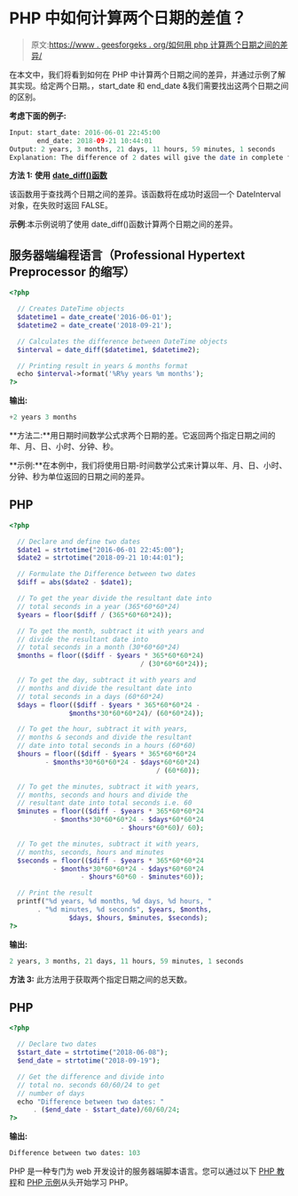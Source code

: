# PHP 中如何计算两个日期的差值？

> 原文:[https://www . geesforgeks . org/如何用 php 计算两个日期之间的差异/](https://www.geeksforgeeks.org/how-to-calculate-the-difference-between-two-dates-in-php/)

在本文中，我们将看到如何在 PHP 中计算两个日期之间的差异，并通过示例了解其实现。给定两个日期。，start_date 和 end_date &我们需要找出这两个日期之间的区别。

**考虑下面的例子:**

```php
Input: start_date: 2016-06-01 22:45:00 
       end_date: 2018-09-21 10:44:01
Output: 2 years, 3 months, 21 days, 11 hours, 59 minutes, 1 seconds
Explanation: The difference of 2 dates will give the date in complete format.
```

**方法 1:** **使用** [**date_diff()函数**](https://www.geeksforgeeks.org/php-date_diff-function/)

该函数用于查找两个日期之间的差异。该函数将在成功时返回一个 DateInterval 对象，在失败时返回 FALSE。

**示例**:本示例说明了使用 date_diff()函数计算两个日期之间的差异。

## 服务器端编程语言（Professional Hypertext Preprocessor 的缩写）

```php
<?php

  // Creates DateTime objects
  $datetime1 = date_create('2016-06-01');
  $datetime2 = date_create('2018-09-21');

  // Calculates the difference between DateTime objects
  $interval = date_diff($datetime1, $datetime2);

  // Printing result in years & months format
  echo $interval->format('%R%y years %m months');
?>
```

**输出:**

```php
+2 years 3 months
```

**方法二:**用日期时间数学公式求两个日期的差。它返回两个指定日期之间的年、月、日、小时、分钟、秒。

**示例:**在本例中，我们将使用日期-时间数学公式来计算以年、月、日、小时、分钟、秒为单位返回的日期之间的差异。

## PHP

```php
<?php

  // Declare and define two dates
  $date1 = strtotime("2016-06-01 22:45:00");
  $date2 = strtotime("2018-09-21 10:44:01");

  // Formulate the Difference between two dates
  $diff = abs($date2 - $date1);

  // To get the year divide the resultant date into
  // total seconds in a year (365*60*60*24)
  $years = floor($diff / (365*60*60*24));

  // To get the month, subtract it with years and
  // divide the resultant date into
  // total seconds in a month (30*60*60*24)
  $months = floor(($diff - $years * 365*60*60*24)
                                 / (30*60*60*24));

  // To get the day, subtract it with years and
  // months and divide the resultant date into
  // total seconds in a days (60*60*24)
  $days = floor(($diff - $years * 365*60*60*24 -
               $months*30*60*60*24)/ (60*60*24));

  // To get the hour, subtract it with years,
  // months & seconds and divide the resultant
  // date into total seconds in a hours (60*60)
  $hours = floor(($diff - $years * 365*60*60*24
         - $months*30*60*60*24 - $days*60*60*24)
                                     / (60*60));

  // To get the minutes, subtract it with years,
  // months, seconds and hours and divide the
  // resultant date into total seconds i.e. 60
  $minutes = floor(($diff - $years * 365*60*60*24
           - $months*30*60*60*24 - $days*60*60*24
                            - $hours*60*60)/ 60);

  // To get the minutes, subtract it with years,
  // months, seconds, hours and minutes
  $seconds = floor(($diff - $years * 365*60*60*24
           - $months*30*60*60*24 - $days*60*60*24
                  - $hours*60*60 - $minutes*60));

  // Print the result
  printf("%d years, %d months, %d days, %d hours, "
       . "%d minutes, %d seconds", $years, $months,
               $days, $hours, $minutes, $seconds);
?>
```

**输出:**

```php
2 years, 3 months, 21 days, 11 hours, 59 minutes, 1 seconds
```

**方法 3:** 此方法用于获取两个指定日期之间的总天数。

## PHP

```php
<?php

  // Declare two dates
  $start_date = strtotime("2018-06-08");
  $end_date = strtotime("2018-09-19");

  // Get the difference and divide into
  // total no. seconds 60/60/24 to get
  // number of days
  echo "Difference between two dates: "
      . ($end_date - $start_date)/60/60/24;
?>
```

**输出:**

```php
Difference between two dates: 103
```

PHP 是一种专门为 web 开发设计的服务器端脚本语言。您可以通过以下 [PHP 教程](https://www.geeksforgeeks.org/php-tutorials/)和 [PHP 示例](https://www.geeksforgeeks.org/php-examples/)从头开始学习 PHP。